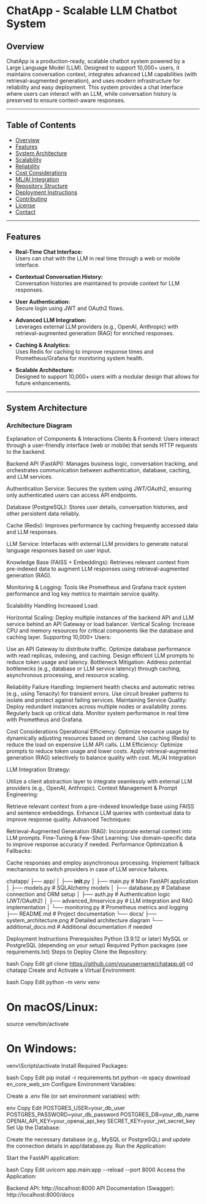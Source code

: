 # ChatApp - Scalable LLM Chatbot System

## Overview

ChatApp is a production-ready, scalable chatbot system powered by a Large Language Model (LLM). Designed to support 10,000+ users, it maintains conversation context, integrates advanced LLM capabilities (with retrieval-augmented generation), and uses modern infrastructure for reliability and easy deployment. This system provides a chat interface where users can interact with an LLM, while conversation history is preserved to ensure context-aware responses.

---

## Table of Contents

- [Overview](#overview)
- [Features](#features)
- [System Architecture](#system-architecture)
- [Scalability](#scalability)
- [Reliability](#reliability)
- [Cost Considerations](#cost-considerations)
- [ML/AI Integration](#mlai-integration)
- [Repository Structure](#repository-structure)
- [Deployment Instructions](#deployment-instructions)
- [Contributing](#contributing)
- [License](#license)
- [Contact](#contact)

---

## Features

- **Real-Time Chat Interface:**  
  Users can chat with the LLM in real time through a web or mobile interface.
  
- **Contextual Conversation History:**  
  Conversation histories are maintained to provide context for LLM responses.
  
- **User Authentication:**  
  Secure login using JWT and OAuth2 flows.
  
- **Advanced LLM Integration:**  
  Leverages external LLM providers (e.g., OpenAI, Anthropic) with retrieval-augmented generation (RAG) for enriched responses.
  
- **Caching & Analytics:**  
  Uses Redis for caching to improve response times and Prometheus/Grafana for monitoring system health.
  
- **Scalable Architecture:**  
  Designed to support 10,000+ users with a modular design that allows for future enhancements.

---

## System Architecture

### Architecture Diagram



Explanation of Components & Interactions
Clients & Frontend:
Users interact through a user-friendly interface (web or mobile) that sends HTTP requests to the backend.

Backend API (FastAPI):
Manages business logic, conversation tracking, and orchestrates communication between authentication, database, caching, and LLM services.

Authentication Service:
Secures the system using JWT/OAuth2, ensuring only authenticated users can access API endpoints.

Database (PostgreSQL):
Stores user details, conversation histories, and other persistent data reliably.

Cache (Redis):
Improves performance by caching frequently accessed data and LLM responses.

LLM Service:
Interfaces with external LLM providers to generate natural language responses based on user input.

Knowledge Base (FAISS + Embeddings):
Retrieves relevant context from pre-indexed data to augment LLM responses using retrieval-augmented generation (RAG).

Monitoring & Logging:
Tools like Prometheus and Grafana track system performance and log key metrics to maintain service quality.



Scalability
Handling Increased Load:

Horizontal Scaling: Deploy multiple instances of the backend API and LLM service behind an API Gateway or load balancer.
Vertical Scaling: Increase CPU and memory resources for critical components like the database and caching layer.
Supporting 10,000+ Users:

Use an API Gateway to distribute traffic.
Optimize database performance with read replicas, indexing, and caching.
Design efficient LLM prompts to reduce token usage and latency.
Bottleneck Mitigation:
Address potential bottlenecks (e.g., database or LLM service latency) through caching, asynchronous processing, and resource scaling.

Reliability
Failure Handling:
Implement health checks and automatic retries (e.g., using Tenacity) for transient errors.
Use circuit breaker patterns to isolate and protect against failing services.
Maintaining Service Quality:
Deploy redundant instances across multiple nodes or availability zones.
Regularly back up critical data.
Monitor system performance in real time with Prometheus and Grafana.


Cost Considerations
Operational Efficiency:
Optimize resource usage by dynamically adjusting resources based on demand.
Use caching (Redis) to reduce the load on expensive LLM API calls.
LLM Efficiency:
Optimize prompts to reduce token usage and lower costs.
Apply retrieval-augmented generation (RAG) selectively to balance quality with cost.
ML/AI Integration



LLM Integration Strategy:

Utilize a client abstraction layer to integrate seamlessly with external LLM providers (e.g., OpenAI, Anthropic).
Context Management & Prompt Engineering:

Retrieve relevant context from a pre-indexed knowledge base using FAISS and sentence embeddings.
Enhance LLM queries with contextual data to improve response quality.
Advanced Techniques:

Retrieval-Augmented Generation (RAG): Incorporate external context into LLM prompts.
Fine-Tuning & Few-Shot Learning: Use domain-specific data to improve response accuracy if needed.
Performance Optimization & Fallbacks:

Cache responses and employ asynchronous processing.
Implement fallback mechanisms to switch providers in case of LLM service failures.



chatapp/
├── app/
│   ├── __init__.py
│   ├── main.py           # Main FastAPI application
│   ├── models.py         # SQLAlchemy models
│   ├── database.py       # Database connection and ORM setup
│   ├── auth.py           # Authentication logic (JWT/OAuth2)
│   ├── advanced_llmservice.py  # LLM integration and RAG implementation
│   └── monitoring.py     # Prometheus metrics and logging
├── README.md             # Project documentation
└── docs/
    ├── system_architecture.png    # Detailed architecture diagram
    └── additional_docs.md         # Additional documentation if needed


Deployment Instructions
Prerequisites
Python (3.9.12 or later)
MySQL or PostgreSQL (depending on your setup)
Required Python packages (see requirements.txt)
Steps to Deploy
Clone the Repository:

bash
Copy
Edit
git clone https://github.com/yourusername/chatapp.git
cd chatapp
Create and Activate a Virtual Environment:

bash
Copy
Edit
python -m venv venv
# On macOS/Linux:
source venv/bin/activate
# On Windows:
venv\Scripts\activate
Install Required Packages:

bash
Copy
Edit
pip install -r requirements.txt
python -m spacy download en_core_web_sm
Configure Environment Variables:

Create a .env file (or set environment variables) with:

env
Copy
Edit
POSTGRES_USER=your_db_user
POSTGRES_PASSWORD=your_db_password
POSTGRES_DB=your_db_name
OPENAI_API_KEY=your_openai_api_key
SECRET_KEY=your_jwt_secret_key
Set Up the Database:

Create the necessary database (e.g., MySQL or PostgreSQL) and update the connection details in app/database.py.
Run the Application:

Start the FastAPI application:

bash
Copy
Edit
uvicorn app.main:app --reload --port 8000
Access the Application:

Backend API: http://localhost:8000
API Documentation (Swagger): http://localhost:8000/docs

